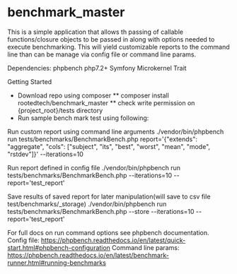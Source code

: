 # benchmark_master

This is a simple application that allows th passing of callable functions/closure objects to be passed in along with options needed to execute benchmarking. This will yield customizable reports to the command line than can be manage via config file or command line params.

Dependencies:
phpbench
php7.2+
Symfony Microkernel Trait

Getting Started
* Download repo using composer
** composer install rootedtech/benchmark_master
** check write permission on {project_root}/tests directory
* Run sample bench mark test using following: 

Run custom report using command line arguments
./vendor/bin/phpbench run tests/benchmarks/BenchmarkBench.php report='{"extends": "aggregate", "cols": ["subject", "its", "best", "worst", "mean", "mode", "rstdev"]}' --iterations=10

Run report defined in config file
./vendor/bin/phpbench run tests/benchmarks/BenchmarkBench.php --iterations=10 --report='test_report'

Save results of saved report for later manipulation(will save to csv file test/benchmarks/_storage)
./vendor/bin/phpbench run tests/benchmarks/BenchmarkBench.php --store --iterations=10 --report='test_report'

For full docs on run command options see phpbench documentation.
Config file: https://phpbench.readthedocs.io/en/latest/quick-start.html#phpbench-configuration
Command line params: https://phpbench.readthedocs.io/en/latest/benchmark-runner.html#running-benchmarks
